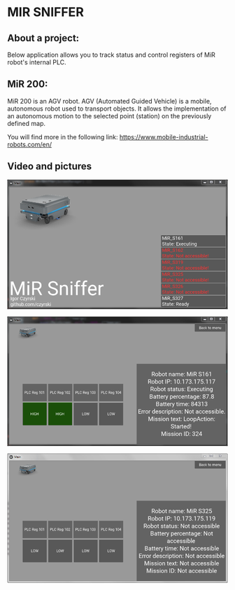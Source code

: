 # MIR SNIFFER

## About a project:
Below application allows you to track status and control registers of MiR robot's internal PLC.

## MiR 200:
MiR 200 is an AGV robot. AGV (Automated Guided Vehicle) is a mobile, autonomous robot used to transport objects. It allows the implementation of an autonomous motion to the selected point (station) on the previously defined map.

You will find more in the following link: 
https://www.mobile-industrial-robots.com/en/

## Video and pictures

![Alt text](https://raw.githubusercontent.com/czyrski/MiR_sniffer/master/Pics/Main%20menu.png)
 
![Alt text](https://raw.githubusercontent.com/czyrski/MiR_sniffer/master/Pics/Robot%20screen.png)

![Alt text](https://raw.githubusercontent.com/czyrski/MiR_sniffer/master/Pics/Robot%20screen%20not%20accessible.png)
